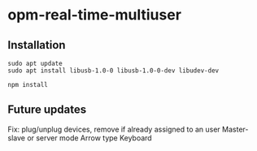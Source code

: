 # opm-real-time-multiuser

## Installation
```$bash
sudo apt update
sudo apt install libusb-1.0-0 libusb-1.0-0-dev libudev-dev

npm install
```

## Future updates
Fix: plug/unplug devices, remove if already assigned to an user
Master-slave or server mode
Arrow type
Keyboard